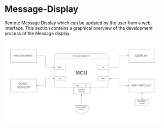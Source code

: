 # Message-Display
 Remote Message Display which can be updated by the user from a web interface.
 This section contains a graphical overview of the development process of the Message display.


![Block Diagram of early concept model of the project](https://github.com/ViktorJager/Message-Display/blob/master/resources/BlockDiagram.png)
